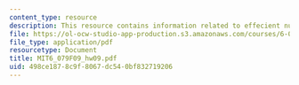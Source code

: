 ```yaml
---
content_type: resource
description: This resource contains information related to effecient numerical methods.
file: https://ol-ocw-studio-app-production.s3.amazonaws.com/courses/6-079-introduction-to-convex-optimization-fall-2009/498ce1878c9f8067dc540bf832719206_MIT6_079F09_hw09.pdf
file_type: application/pdf
resourcetype: Document
title: MIT6_079F09_hw09.pdf
uid: 498ce187-8c9f-8067-dc54-0bf832719206
---
```

